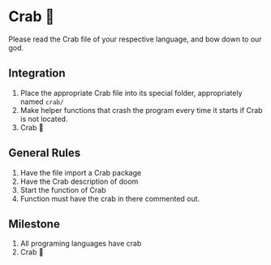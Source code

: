 # Crab 🦀
Please read the Crab file of your respective language, and bow down to our god.

## Integration
1. Place the appropriate Crab file into its special folder, appropriately named `crab/`
2. Make helper functions that crash the program every time it starts if Crab is not located.
3. Crab 🦀

## General Rules
1. Have the file import a Crab package
2. Have the Crab description of doom
3. Start the function of Crab
4. Function must have the crab in there commented out.

## Milestone
1. All programing languages have crab
2. Crab 🦀
